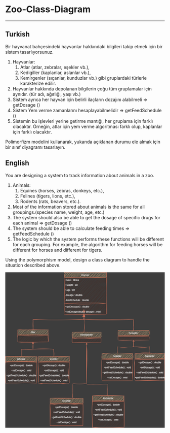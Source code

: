 # Zoo-Class-Diagram

---

## Turkish

Bir hayvanat bahçesindeki hayvanlar hakkındaki bilgileri takip etmek için bir sistem tasarlıyorsunuz.

1. Hayvanlar:
   1. Atlar (atlar, zebralar, eşekler vb.),
   1. Kedigiller (kaplanlar, aslanlar vb.),
   1. Kemirgenler (sıçanlar, kunduzlar vb.) gibi gruplardaki türlerle karakterize edilir.
1. Hayvanlar hakkında depolanan bilgilerin çoğu tüm gruplamalar için aynıdır. (tür adı, ağırlığı, yaşı vb.)
1. Sistem ayrıca her hayvan için belirli ilaçların dozajını alabilmeli => getDosage ()
1. Sistem Yem verme zamanlarını hesaplayabilmelidir => getFeedSchedule ()
1. Sistemin bu işlevleri yerine getirme mantığı, her gruplama için farklı olacaktır. Örneğin, atlar için yem verme algoritması farklı olup, kaplanlar için farklı olacaktır.

Polimorfizm modelini kullanarak, yukarıda açıklanan durumu ele almak için bir sınıf diyagramı tasarlayın.

## English

You are designing a system to track information about animals in a zoo.

1. Animals:
   1. Equines (horses, zebras, donkeys, etc.),
   1. Felines (tigers, lions, etc.),
   1. Rodents (rats, beavers, etc.).
1. Most of the information stored about animals is the same for all groupings.(species name, weight, age, etc.)
1. The system should also be able to get the dosage of specific drugs for each animal => getDosage ()
1. The system should be able to calculate feeding times => getFeedSchedule ()
1. The logic by which the system performs these functions will be different for each grouping. For example, the algorithm for feeding horses will be different for horses and different for tigers.

Using the polymorphism model, design a class diagram to handle the situation described above.

![Zoo-Diagram](Zoo.png "Zoo-Class-Diagram")
